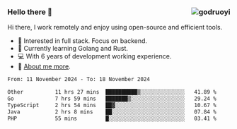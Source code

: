 ### Hello there 👋 <img align="right" src="https://github-readme-stats.vercel.app/api?username=godruoyi&show_icons=true" alt="godruoyi" />

Hi there, I work remotely and enjoy using open-source and efficient tools.

- 🔭 Interested in full stack. Focus on backend.
- 🌱 Currently learning Golang and Rust.
- 💻 With 6 years of development working experience.
- 👒 [About me more](https://godruoyi.com/posts/about-godruoyi).



<!--START_SECTION:waka-->

```txt
From: 11 November 2024 - To: 18 November 2024

Other          11 hrs 27 mins  ██████████▒░░░░░░░░░░░░░░   41.89 %
Go             7 hrs 59 mins   ███████▒░░░░░░░░░░░░░░░░░   29.24 %
TypeScript     2 hrs 54 mins   ██▓░░░░░░░░░░░░░░░░░░░░░░   10.67 %
Java           2 hrs 8 mins    ██░░░░░░░░░░░░░░░░░░░░░░░   07.84 %
PHP            55 mins         █░░░░░░░░░░░░░░░░░░░░░░░░   03.41 %
```

<!--END_SECTION:waka-->

